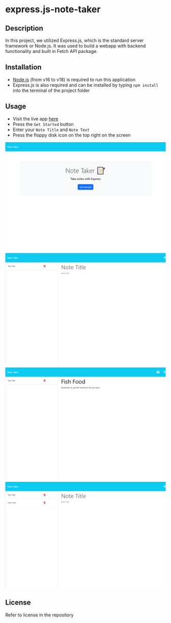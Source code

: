 # express.js-note-taker

## Description

In this project, we utilized Express.js, which is the standard server framework or Node.js. It was used to build a webapp with backend functionality and built in Fetch API package.

## Installation

- [Node.js](https://nodejs.org/en) (from v16 to v18) is required to run this application
- Express.js is also required and can be installed by typing `npm install` into the terminal of the project folder

## Usage

- Visit the live app [here](https://express-js-note-taker-project.herokuapp.com/)
- Press the `Get Started` button
- Enter your `Note Title` and `Note Text`
- Press the floppy disk icon on the top right on the screen

![screenshot1](./assets/images/ss1.png)
![screenshot2](./assets/images/ss2.png)
![screenshot3](./assets/images/ss3.png)
![screenshot4](./assets/images/ss4.png)

## License

Refer to license in the repository
